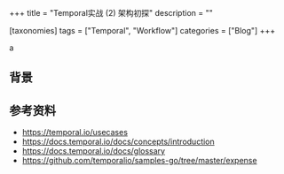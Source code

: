 +++
title = "Temporal实战 (2) 架构初探"
description = ""

[taxonomies]
tags = ["Temporal", "Workflow"]
categories = ["Blog"]
+++

a

<!-- more -->

## 背景

## 参考资料

- https://temporal.io/usecases
- https://docs.temporal.io/docs/concepts/introduction
- https://docs.temporal.io/docs/glossary
- https://github.com/temporalio/samples-go/tree/master/expense